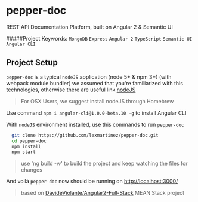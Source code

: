 # pepper-doc
REST API Documentation Platform, built on Angular 2 & Semantic UI

#####Project Keywords: `MongoDB` `Express` `Angular 2` `TypeScript` `Semantic UI` `Angular CLI`

## Project Setup

`pepper-doc` is a typical `nodeJS` application (node 5+ & npm 3+) (with webpack module bundler) we assumed that you're familiarized with this technologies, otherwise there are useful link [nodeJS](https://nodejs.org/en/)

> For OSX Users, we suggest install nodeJS through Homebrew

Use command `npm i angular-cli@1.0.0-beta.10 -g` to install Angular CLI

With `nodeJS` environment installed, use this commands to run `pepper-doc`

  ```bash
    git clone https://github.com/lexmartinez/pepper-doc.git
    cd pepper-doc
    npm install
    npm start
  ```
> use 'ng build -w' to build the project and keep watching the files for changes

And voil&#224; `pepper-doc` now should be running on [http://localhost:3000/](http://localhost:3000/)

> based on [DavideViolante/Angular2-Full-Stack](https://github.com/DavideViolante/Angular2-Full-Stack) MEAN Stack project
